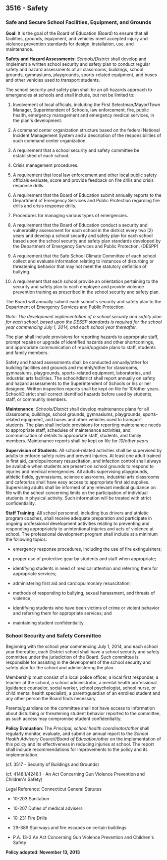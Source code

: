 ## 3516 - Safety

### Safe and Secure School Facilities, Equipment, and Grounds

**Goal**:  It is the goal of the Board of Education (Board) to ensure that all facilities, grounds, equipment, and vehicles meet accepted injury and violence prevention standards for design, installation, use, and maintenance.

**Safety and Hazard Assessments**: *Schools/District* shall develop and implement a written school security and safety plan to conduct regular safety and hazard assessments of all classrooms, buildings, school grounds, gymnasiums, playgrounds, sports-related equipment, and buses and other vehicles used to transport students.

The school security and safety plan shall be an all-hazards approach to emergencies at schools and shall include, but not be limited to:

1.  Involvement of local officials, including the First Selectman/Mayor/Town Manager, Superintendent of Schools, law enforcement, fire, public health, emergency management and emergency medical services, in the plan's development.

2.  A command center organization structure based on the federal National Incident Management System and a description of the responsibilities of such command center organization.

3.  A requirement that a school security and safety committee be established of each school.

4.  Crisis management procedures.

5.  A requirement that local law enforcement and other local public safety officials evaluate, score and provide feedback on fire drills and crisis response drills.

6.  A requirement that the Board of Education submit annually reports to the Department of Emergency Services and Public Protection regarding fire drills and crisis response drills.

7.  Procedures for managing various types of emergencies.

8.  A requirement that the Board of Education conduct a security and vulnerability assessment for each school in the district every two (2) years and develop a school security and safety plan for each school based upon the school security and safety plan standards developed by the Department of Emergency Services and Public Protection. (DESPP)

9.  A requirement that the Safe School Climate Committee of each school collect and evaluate information relating to instances of disturbing or threatening behavior that may not meet the statutory definition of bullying.

10.  A requirement that each school provide an orientation pertaining to the security and safety plan to each employee and provide violence prevention training as prescribed in the school security and safety plan.

The Board will annually submit each school's security and safety plan to the Department of Emergency Services and Public Protection.

*Note:  The development implementation of a school security and safety plan for each school, based upon the DESSP standards is required for the school year commencing July 1, 2014, and each school year thereafter.*

The plan shall include provisions for reporting hazards to appropriate staff, prompt repairs or upgrade of identified hazards and other shortcomings, and appropriate communication of repair/upgrade plans to staff, students and family members.

Safety and hazard assessments shall be conducted annually/other for building facilities and grounds and monthly/other for classrooms, gymnasiums, playgrounds, sports-related equipment, laboratories, and industrial arts facilities.  The school/district shall report annually on safety and hazard assessments to the Superintendent of Schools or his or her designee. Written inspection reports shall be kept on file for 10/other years.  School/District shall correct identified hazards before used by students, staff, or community members.

**Maintenance**: *Schools/District* shall develop maintenance plans for all classrooms, buildings, school grounds, gymnasiums, playgrounds, sports-related equipment, and buses and other vehicles used to transport students. The plan shall include provisions for reporting maintenance needs to appropriate staff, schedules of maintenance activities, and communication of details to appropriate staff, students, and family members.  Maintenance reports shall be kept on file for *10/other years*.

**Supervision of Students**: All school-related activities shall be supervised by adults to enforce safety rules and prevent injuries. At least one adult trained in first aid, cardiopulmonary resuscitation, and infection control shall always be available when students are present on school grounds to respond to injuries and medical emergencies.  All adults supervising playgrounds, athletic fields, gymnasiums, science classrooms, industrial arts classrooms and cafeterias shall have easy access to appropriate first aid supplies. Supervising adults shall be informed of any relevant medical guidance on file with the school concerning limits on the participation of individual students in physical activity. Such information will be treated with strict confidentiality.

**Staff Training**: All school personnel, including bus drivers and athletic program coaches, shall receive adequate preparation and participate in ongoing professional development activities relating to preventing and responding appropriately to unintentional injuries and acts of violence at school.  The professional development program shall include at a minimum the following topics:

*  emergency response procedures, including the use of fire extinguishers;

*  proper use of protective gear by students and staff when appropriate;

*  identifying students in need of medical attention and referring them for appropriate services;

*  administering first aid and cardiopulmonary resuscitation;

*  methods of responding to bullying, sexual harassment, and threats of violence;

*  identifying students who have been victims of crime or violent behavior and referring them for appropriate services; and

*  maintaining student confidentiality.

### School Security and Safety Committee

Beginning with the school year commencing July 1, 2014, and each school year thereafter, each District school shall have a school security and safety committee under the jurisdiction of the Board. Such committee is responsible for assisting in the development of the school security and safety plan for the school and administering the plan.

Membership must consist of a local police officer, a local first responder, a teacher at the school, a school administrator, a mental health professional (guidance counselor, social worker, school psychologist, school nurse, or child mental health specialist), a parent/guardian of an enrolled student and any other person the Board finds necessary.

Parents/guardians on the committee shall not have access to information about disturbing or threatening student behavior reported to the committee, as such access may compromise student confidentiality.

**Policy Evaluation**: The *Principal, school health coordinator/other* shall regularly monitor, evaluate, and submit an annual report to the *School Health Advisory Council/Board of Education/other* on the implementation of this policy and its effectiveness in reducing injuries at school. The report shall include recommendations for improvements to the policy and its implementation.

(cf. 3517 - Security of Buildings and Grounds)

(cf. 4148.1/4248.1 - An Act Concerning Gun Violence Prevention and Children's Safety)

Legal Reference:  Connecticut General Statutes

* 10-203 Sanitation

* 10-207 Duties of medical advisers

* 10-231 Fire Drills

* 29-389 Stairways and fire escapes on certain buildings

* P.A. 13-3 An Act Concerning Gun Violence Prevention and Children's Safety

**Policy adopted:  November 13, 2013**
